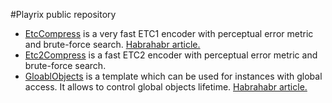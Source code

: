 #Playrix public repository

* [EtcCompress](https://github.com/Playrix/playrix-public/tree/master/EtcCompress) is a very fast ETC1 encoder with perceptual error metric and brute-force search. [Habrahabr article.](https://habrahabr.ru/company/playrix/blog/310484/)
* [Etc2Compress](https://github.com/Playrix/playrix-public/tree/master/Etc2Compress) is a fast ETC2 encoder with perceptual error metric and brute-force search.
* [GloablObjects](https://github.com/Playrix/playrix-public/tree/master/GlobalObjects) is a template which can be used for instances with global access. It allows to control global objects lifetime. [Habrahabr article.](https://habrahabr.ru/company/playrix/blog/316416/)
